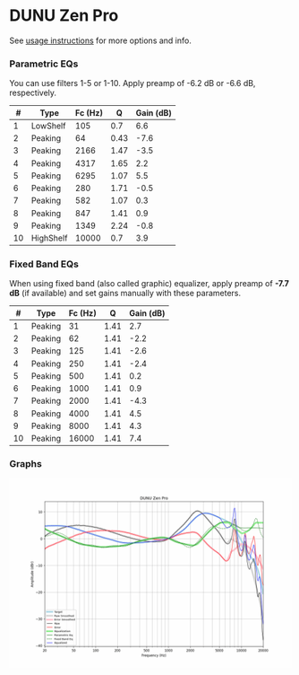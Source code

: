 # DUNU Zen Pro
See [usage instructions](https://github.com/jaakkopasanen/AutoEq#usage) for more options and info.

### Parametric EQs
You can use filters 1-5 or 1-10. Apply preamp of -6.2 dB or -6.6 dB, respectively.

|   # | Type      |   Fc (Hz) |    Q |   Gain (dB) |
|-----|-----------|-----------|------|-------------|
|   1 | LowShelf  |       105 | 0.7  |         6.6 |
|   2 | Peaking   |        64 | 0.43 |        -7.6 |
|   3 | Peaking   |      2166 | 1.47 |        -3.5 |
|   4 | Peaking   |      4317 | 1.65 |         2.2 |
|   5 | Peaking   |      6295 | 1.07 |         5.5 |
|   6 | Peaking   |       280 | 1.71 |        -0.5 |
|   7 | Peaking   |       582 | 1.07 |         0.3 |
|   8 | Peaking   |       847 | 1.41 |         0.9 |
|   9 | Peaking   |      1349 | 2.24 |        -0.8 |
|  10 | HighShelf |     10000 | 0.7  |         3.9 |

### Fixed Band EQs
When using fixed band (also called graphic) equalizer, apply preamp of **-7.7 dB** (if available) and set gains manually with these parameters.

|   # | Type    |   Fc (Hz) |    Q |   Gain (dB) |
|-----|---------|-----------|------|-------------|
|   1 | Peaking |        31 | 1.41 |         2.7 |
|   2 | Peaking |        62 | 1.41 |        -2.2 |
|   3 | Peaking |       125 | 1.41 |        -2.6 |
|   4 | Peaking |       250 | 1.41 |        -2.4 |
|   5 | Peaking |       500 | 1.41 |         0.2 |
|   6 | Peaking |      1000 | 1.41 |         0.9 |
|   7 | Peaking |      2000 | 1.41 |        -4.3 |
|   8 | Peaking |      4000 | 1.41 |         4.5 |
|   9 | Peaking |      8000 | 1.41 |         4.3 |
|  10 | Peaking |     16000 | 1.41 |         7.4 |

### Graphs
![](./DUNU%20Zen%20Pro.png)
